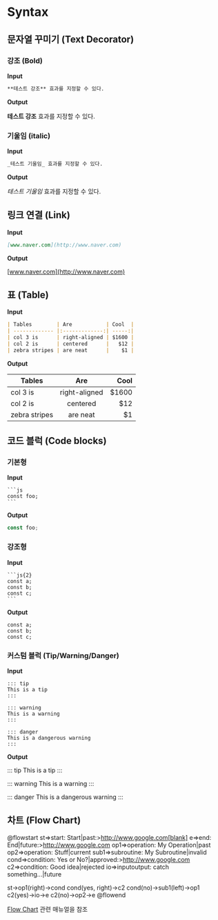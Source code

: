 # Syntax

## 문자열 꾸미기 (Text Decorator)

### 강조 (Bold)

**Input**

```md
**테스트 강조** 효과를 지정할 수 있다.
```

**Output**

**테스트 강조** 효과를 지정할 수 있다.

### 기울임 (italic)

**Input**

```md
_테스트 기울임_ 효과를 지정할 수 있다.
```

**Output**

_테스트 기울임_ 효과를 지정할 수 있다.

## 링크 연결 (Link)

**Input**

```md
[www.naver.com](http://www.naver.com)
```

**Output**

[www.naver.com](http://www.naver.com)

## 표 (Table)

**Input**

```md
| Tables        | Are           | Cool  |
| ------------- |:-------------:| -----:|
| col 3 is      | right-aligned | $1600 |
| col 2 is      | centered      |   $12 |
| zebra stripes | are neat      |    $1 |
```

**Output**

| Tables        | Are           | Cool  |
| ------------- |:-------------:| -----:|
| col 3 is      | right-aligned | $1600 |
| col 2 is      | centered      |   $12 |
| zebra stripes | are neat      |    $1 |

## 코드 블럭 (Code blocks)

### 기본형

**Input**

````
```js
const foo;
```
````

**Output**

```js
const foo;
```

### 강조형

**Input**

````
```js{2}
const a;
const b;
const c;
```
````

**Output**

```js{2}
const a;
const b;
const c;
```

### 커스텀 블럭 (Tip/Warning/Danger)

**Input**

```
::: tip
This is a tip
:::

::: warning
This is a warning
:::

::: danger
This is a dangerous warning
:::
```

**Output**

::: tip
This is a tip
:::

::: warning
This is a warning
:::

::: danger
This is a dangerous warning
:::

## 차트 (Flow Chart)

@flowstart
st=>start: Start|past:>http://www.google.com[blank]
e=>end: End|future:>http://www.google.com
op1=>operation: My Operation|past
op2=>operation: Stuff|current
sub1=>subroutine: My Subroutine|invalid
cond=>condition: Yes
or No?|approved:>http://www.google.com
c2=>condition: Good idea|rejected
io=>inputoutput: catch something...|future

st->op1(right)->cond
cond(yes, right)->c2
cond(no)->sub1(left)->op1
c2(yes)->io->e
c2(no)->op2->e
@flowend

[Flow Chart](https://flowchart.vuepress.ulivz.com) 관련 매뉴얼을 참조
